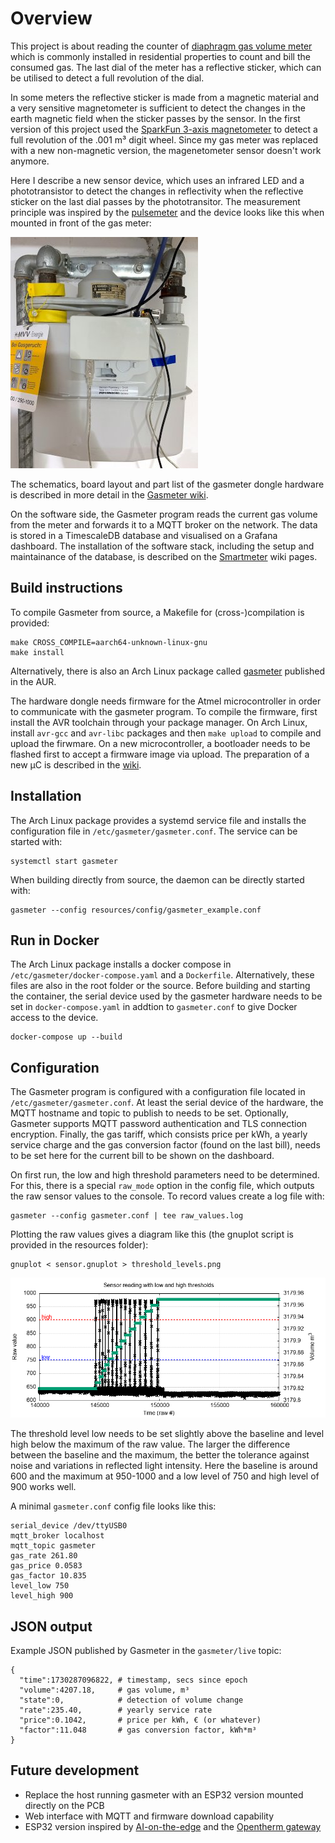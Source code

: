 # Overview

This project is about reading the counter of [diaphragm gas volume meter](https://en.wikipedia.org/wiki/Gas_meter) which is commonly installed in residential properties to count and bill the consumed gas. The last dial of the meter has a reflective sticker, which can be utilised to detect a full revolution of the dial.

In some meters the reflective sticker is made from a magnetic material and a very sensitive magnetometer is sufficient to detect the changes in the earth magnetic field when the sticker passes by the sensor. In the first version of this project used the [SparkFun 3-axis magnetometer](https://www.sparkfun.com/products/retired/12670) to detect a full revolution of the .001 m³ digit wheel. Since my gas meter was replaced with a new non-magnetic version, the magenetometer sensor doesn't work anymore.

Here I describe a new sensor device, which uses an infrared LED and a phototransistor to detect the changes in reflectivity when the reflective sticker on the last dial passes by the phototransitor. The measurement principle was inspired by the [pulsemeter](https://github.com/ahpohl/pulsemeter) and the device looks like this when mounted in front of the gas meter:

![gasmeter](resources/hardware/gasmeter.jpg)

The schematics, board layout and part list of the gasmeter dongle hardware is described in more detail in the [Gasmeter wiki](https://github.com/ahpohl/gasmeter/wiki).

On the software side, the Gasmeter program reads the current gas volume from the meter and forwards it to a MQTT broker on the network. The data is stored in a TimescaleDB database and visualised on a Grafana dashboard. The installation of the software stack, including the setup and maintainance of the database, is described on the [Smartmeter](https://github.com/ahpohl/smartmeter/wiki) wiki pages.

## Build instructions

To compile Gasmeter from source, a Makefile for (cross-)compilation is provided:

```
make CROSS_COMPILE=aarch64-unknown-linux-gnu
make install
```

Alternatively, there is also an Arch Linux package called [gasmeter](https://aur.archlinux.org/packages/gasmeter) published in the AUR.

The hardware dongle needs firmware for the Atmel microcontroller in order to communicate with the gasmeter program. To compile the firmware, first install the AVR toolchain through your package manager. On Arch Linux, install `avr-gcc` and `avr-libc` packages and then `make upload` to compile and upload the firwmare. On a new microcontroller, a bootloader needs to be flashed first to accept a firmware image via upload. The preparation of a new µC is described in the [wiki](https://github.com/ahpohl/gasmeter/wiki).

## Installation

The Arch Linux package provides a systemd service file and installs the configuration file in `/etc/gasmeter/gasmeter.conf`. The service can be started with:

```
systemctl start gasmeter
```

When building directly from source, the daemon can be directly started with:

```
gasmeter --config resources/config/gasmeter_example.conf

```

## Run in Docker

The Arch Linux package installs a docker compose in `/etc/gasmeter/docker-compose.yaml` and a `Dockerfile`. Alternatively, these files are also in the root folder or the source. Before building and starting the container, the serial device used by the gasmeter hardware needs to be set in `docker-compose.yaml` in addtion to `gasmeter.conf` to give Docker access to the device.

```
docker-compose up --build
```

## Configuration

The Gasmeter program is configured with a configuration file located in `/etc/gasmeter/gasmeter.conf`. At least the serial device of the hardware, the MQTT hostname and topic to publish to needs to be set. Optionally, Gasmeter supports MQTT password authentication and TLS connection encryption. Finally, the gas tariff, which consists price per kWh, a yearly service charge and the gas conversion factor (found on the last bill), needs to be set here for the current bill to be shown on the dashboard.

On first run, the low and high threshold parameters need to be determined. For this, there is a special `raw_mode` option in the config file, which outputs the raw sensor values to the console. To record values create a log file with:

```
gasmeter --config gasmeter.conf | tee raw_values.log
```

Plotting the raw values gives a diagram like this (the gnuplot script is provided in the resources folder):

```
gnuplot < sensor.gnuplot > threshold_levels.png
```

![Low and high threshold levels](resources/hardware/threshold_levels.png)

The threshold level low needs to be set slightly above the baseline and level high below the maximum of the raw value. The larger the difference between the baseline and the maximum, the better the tolerance against noise and variations in reflected light intensity. Here the baseline is around 600 and the maximum at 950-1000 and a low level of 750 and high level of 900 works well.

A minimal `gasmeter.conf` config file looks like this:

```
serial_device /dev/ttyUSB0
mqtt_broker localhost
mqtt_topic gasmeter
gas_rate 261.80
gas_price 0.0583
gas_factor 10.835
level_low 750
level_high 900
```

## JSON output

Example JSON published by Gasmeter in the `gasmeter/live` topic:

```
{
  "time":1730287096822, # timestamp, secs since epoch
  "volume":4207.18,     # gas volume, m³ 
  "state":0,            # detection of volume change
  "rate":235.40,        # yearly service rate
  "price":0.1042,       # price per kWh, € (or whatever)
  "factor":11.048       # gas conversion factor, kWh*m³
}
```

## Future development

* Replace the host running gasmeter with an ESP32 version mounted directly on the PCB
* Web interface with MQTT and firmware download capability
* ESP32 version inspired by [AI-on-the-edge](https://github.com/jomjol/AI-on-the-edge-device) and the [Opentherm gateway](https://www.nodo-shop.nl/en/featured/211-opentherm-gateway.html)